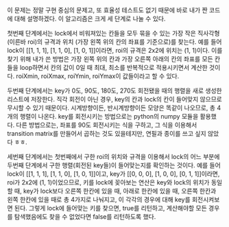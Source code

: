 이 문제는 정말 구현 중심의 문제고, 또 효율성 테스트도 없기 때문에 바로 내가 짠 코드에 대해 설명하겠다. 이 알고리즘은 크게 세 단계로 나눌 수 있다.

첫번째 단계에서는 lock에서 비워져있는 칸들을 모두 묶을 수 있는 가장 작은 직사각형 (이른바 roi)의 규격과 위치 (가장 왼쪽 위의 칸의 좌표를 기준으로)를 찾는다. 예를 들어 lock이 [[1, 1, 1], [1, 1, 0], [1, 0, 1]]이라면, roi의 규격은 2x2에 위치는 (1, 1)이다. 이를 찾기 위해 내가 쓴 방법은 가장 왼쪽 위의 칸과 가장 오른쪽 아래의 칸의 좌표를 모든 칸들을 loop하면서 칸의 값이 0일 때 최대, 최소를 반복적으로 적용시키면서 계산한 것이다. roiXmin, roiXmax, roiYmin, roiYmax이 값들이라고 할 수 있다.

두번째 단계에서는 key가 0도, 90도, 180도, 270도 회전됐을 때의 행렬을 새로 생성한 리스트에 저장한다. 직각 회전이 아닌 경우, key의 칸과 lock의 칸이 들어맞지 않으므로 무시할 수 있기 때문이다. 시계방향이든, 반시계방향이든 모양은 똑같이 나오므로, 총 4개의 행렬이 나온다. key를 회전시키는 방법으로는 python의 numpy 모듈을 활용했다. 다른 방법으로는, 좌표를 90도 회전시키는 식을 구하고, 그 식을 이용해서 transition matrix를 만들어서 곱하는 것도 있을테지만, 연필과 종이를 쓰고 싶지 않았다 ㅎㅎ.

세번째 단계에서는 첫번째에서 구한 roi의 위치와 규격을 이용해서 lock의 어느 부분에 두번째 단계에서 구한 행렬(회전된 key들)이 들어맞는지를 확인하는 것이다. 예를 들어 lock이 [[1, 1, 1], [1, 1, 0], [1, 0, 1]]이고, key가 [[0, 0, 0], [1, 0, 0], [0, 1, 1]]이라면, roi가 2x2에 (1, 1)이었으므로, 키를 lock에 꽂아보는 연산은 key와 lock의 위치가 동일할 때, key가 lock보다 오른쪽 한칸에 있을 때, 아래로 한칸에 있을 때, 오른쪽 한칸과 왼쪽 한칸에 있을 때로 총 4가지로 나눠지고, 이 각각의 경우에 대해 key를 회전시켜보면 된다. 그렇게 lock에 들어맞는 키를 찾으면, true를 리턴하고, 계산해야할 모든 경우를 탐색했음에도 찾을 수 없었다면 false를 리턴하도록 했다.
